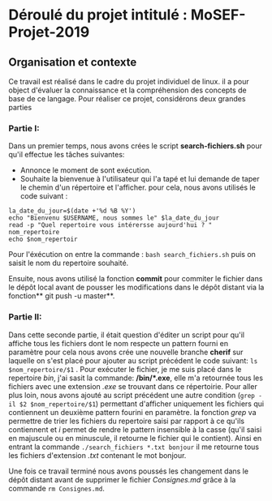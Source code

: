 # Déroulé du projet intitulé : MoSEF-Projet-2019

## Organisation et contexte

Ce travail est réalisé dans le cadre du projet individuel de linux. il a pour object d'évaluer la connaissance et la compréhension des concepts de base de ce langage. Pour réaliser ce projet, considérons deux grandes parties

### Partie I:

Dans un premier temps, nous avons crées le script **search-fichiers.sh** pour qu'il effectue les tâches suivantes: 
- Annonce le moment de sont exécution. 
- Souhaite la bienvenue à l'utilisateur qui l'a tapé et lui demande de taper le chemin d'un répertoire et l'afficher. 
pour cela, nous avons utilisés le code suivant : 
``` 
la_date_du_jour=$(date +'%d %B %Y') 
echo "Bienvenu $USERNAME, nous sommes le" $la_date_du_jour
read -p "Quel repertoire vous intérersse aujourd'hui ? " nom_repertoire
echo $nom_repertoir

``` 
Pour l'éxécution on entre la commande : ` bash search_fichiers.sh ` puis on saisit le nom du repertoire souhaité.

Ensuite, nous avons utilisé la fonction **commit** pour commiter le fichier dans le dépôt local avant de pousser les modifications dans le dépôt distant via la fonction** git push -u master**.

### Partie II:

Dans cette seconde partie, il était question d'éditer un script pour qu'il affiche tous les fichiers dont le nom respecte un pattern fourni en paramètre pour cela nous avons crée une nouvelle branche **cherif** sur laquelle on s'est placé pour ajouter au script précédent le code suivant: `ls $nom_repertoire/$1` . Pour exécuter le fichier, je me suis placé dans le repertoire *bin*, j'ai sasit la commande: **/bin/*.exe**, elle m'a retournée tous les fichiers avec une extension *.exe* se trouvant dans ce répertoirie. Pour aller plus loin, nous avons ajouté au script précédent une autre condition (` grep -il $2 $nom_repertoire/$1 `) permettant d'afficher uniquement les fichiers qui contiennent un deuxième pattern fourini en paramètre. la fonction *grep* va permettre de trier les fichiers du repertoire saisi par rapport à ce qu'ils contiennent et *i* permet de rendre le pattern insensible à la casse (qu'il saisi en majuscule ou en minuscule, il retourne le fichier qui le contient). Ainsi en entrant la commande `./search_fichiers *.txt bonjour` il me retourne tous les fichiers d'extension *.txt* contenant le mot bonjour. 

Une fois ce travail terminé nous avons poussés les changement dans le dépôt distant avant de supprimer le fichier *Consignes.md* grâce à la commande `rm Consignes.md`. 






